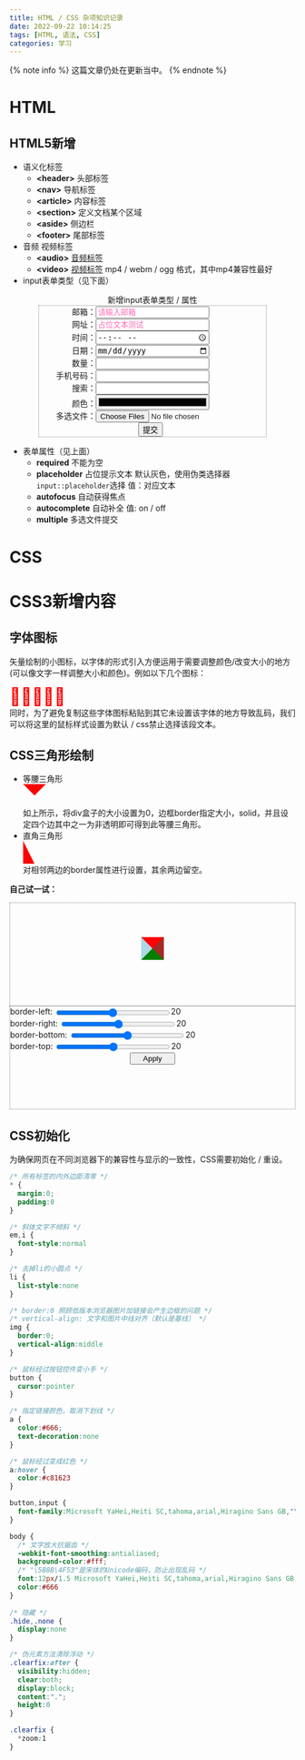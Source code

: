 ```yaml
---
title: HTML / CSS 杂项知识记录
date: 2022-09-22 10:14:25
tags: [HTML, 语法, CSS]
categories: 学习
---
```

{% note info %}
这篇文章仍处在更新当中。
{% endnote %}

# HTML
## HTML5新增
- 语义化标签
  - <b>&lt;header&gt;</b> 头部标签
  - <b>&lt;nav&gt;</b> 导航标签
  - <b>&lt;article&gt;</b> 内容标签
  - <b>&lt;section&gt;</b> 定义文档某个区域
  - <b>&lt;aside&gt;</b> 侧边栏
  - <b>&lt;footer&gt;</b> 尾部标签
- 音频 视频标签
  - <b>&lt;audio&gt;</b> [音频标签](https://www.runoob.com/tags/tag-audio.html)
  - <b>&lt;video&gt;</b> [视频标签](https://www.runoob.com/tags/tag-video.html) mp4 / webm / ogg 格式，其中mp4兼容性最好
- input表单类型（见下面）

<div>
<style>
  form {
    position: relative;
    border: 1px dotted grey;
    width: 400px;
    margin: auto auto;
  }
  form li {
    list-style: none;
  }
  form li .input {
    width: 200px
  }
  form li span {
    width: 100px;
    display: inline-block;
    text-align: right;
  }
  input::placeholder {
    color: hotpink;
  }
</style>
  <div style='text-align:center'>新增input表单类型 / 属性</div>
  <form action=''>
    <li><span>邮箱：</span><input type='email' class='input' required='required' placeholder='请输入邮箱'/></li>
    <li><span>网址：</span><input type='url' class='input' required='required' placeholder='占位文本测试'/></li>
    <li><span>时间：</span><input type='time' class='input' required='required'/></li>
    <li><span>日期：</span><input type='date' class='input' required='required'/></li>
    <li><span>数量：</span><input type='number' class='input' required='required'/></li>
    <li><span>手机号码：</span><input type='tel' class='input' required='required'/></li>
    <li><span>搜索：</span><input type='search' class='input' required='required'/></li>
    <li><span>颜色：</span><input type='color' class='input' required='required'/></li>
    <li><span>多选文件：</span><input type='file' class='input' required='required' multiple='multiple'/></li>
    <li style='position: relative; left:50%; margin-left: -25px; width: 50px'><input type='submit' value='提交'/></li>
  </form>
</div>

- 表单属性（见上面）
  - <b>required</b> 不能为空
  - <b>placeholder</b> 占位提示文本 默认灰色，使用伪类选择器<code>input::placeholder</code>选择 值：对应文本 
  - <b>autofocus</b> 自动获得焦点
  - <b>autocomplete</b> 自动补全 值: on / off
  - <b>multiple</b> 多选文件提交

# CSS
# CSS3新增内容


## 字体图标
矢量绘制的小图标，以字体的形式引入方便运用于需要调整颜色/改变大小的地方(可以像文字一样调整大小和颜色)。例如以下几个图标：
<div class='iconfont' style='font-size:30px;color:red;cursor: default;        
        -webkit-user-select: none;
        -webkit-touch-callout: none;
        -moz-user-select: none;
        -ms-user-select: none;
        user-select: none;'>&#xe606;&#xe607;&#xe608;&#xe609;&#xe60a;</div>
同时，为了避免复制这些字体图标粘贴到其它未设置该字体的地方导致乱码，我们可以将这里的鼠标样式设置为默认 / css禁止选择该段文本。

## CSS三角形绘制

- 等腰三角形
  <div style='width:0px; height:0px; border: 20px solid transparent; border-top: 20px solid red;'></div>
  如上所示，将div盒子的大小设置为0，边框border指定大小，solid，并且设定四个边其中之一为非透明即可得到此等腰三角形。
- 直角三角形
  <div style='width:0px; height:0px; border-right: 20px solid transparent; border-bottom: 40px solid red;'></div>
  对相邻两边的border属性进行设置，其余两边留空。

<strong>自己试一试：</strong>
<div>
<div class='left' style='border: 1px dotted grey; position: relative; height: 180px'>
<div style='width:0; height:0; border-top: 20px solid red;border-right:20px solid brown;border-bottom:20px solid green; border-left:20px solid lightblue; position: relative; left: 50%; margin-left: -20px; top: 60px' id='test'></div>
</div>

<div class='right' style='border: 1px dotted grey;'>
<div style='position:relative; min-height: 180px'>
  border-left: <input type="range" min="0" max="40" value="20" id="left" style="vertical-align: middle; width: 40%;" oninput='left_display.value=this.value'><output id='left_display' for='left'>20</output><br>
  border-right: <input type="range" min="0" max="40" value="20" id="right" style="vertical-align: middle; width: 40%" oninput='right_display.value=this.value'><output id='right_display' for='right'>20</output><br>
  border-bottom: <input type="range" min="0" max="40" value="20" id="bottom" style="vertical-align: middle; width: 40%" oninput='bottom_display.value=this.value'><output id='bottom_display' for='bottom'>20</output><br>
  border-top: <input type="range" min="0" max="40" value="20" id="top" style="vertical-align: middle; width: 40%" oninput='top_display.value=this.value'><output id='top_display' for='top'>20</output><br>
  <button style='position:relative; left:50%; margin-left: -40px;width:80px' onclick='changeCSS(left_display.value, right_display.value, bottom_display.value, top_display.value)'>Apply</button>
  <div class='clear'></div>
  <script>
    function changeCSS(a, b, c, d){
      var divbox = document.getElementById("test"); 
      divbox.style.borderTopWidth = d + 'px';
      divbox.style.borderBottomWidth = c + 'px';
      divbox.style.borderLeftWidth = a + 'px';
      divbox.style.borderRightWidth = b + 'px';
    }
  </script>
</div>
</div>
<div class='clear'></div>
</div>

## CSS初始化
为确保网页在不同浏览器下的兼容性与显示的一致性，CSS需要初始化 / 重设。
```CSS 京东CSS初始化
/* 所有标签的内外边距清零 */
* {
  margin:0;
  padding:0
} 

/* 斜体文字不倾斜 */
em,i {
  font-style:normal
}

/* 去掉li的小圆点 */
li {
  list-style:none
}

/* border:0 照顾低版本浏览器图片加链接会产生边框的问题 */
/* vertical-align: 文字和图片中线对齐（默认是基线） */
img {
  border:0;
  vertical-align:middle
}

/* 鼠标经过按钮控件变小手 */
button {
  cursor:pointer
}

/* 指定链接颜色，取消下划线 */
a {
  color:#666;
  text-decoration:none
}

/* 鼠标经过变成红色 */
a:hover {
  color:#c81623
}

button,input {
  font-family:Microsoft YaHei,Heiti SC,tahoma,arial,Hiragino Sans GB,"\5B8B\4F53",sans-serif
}

body {
  /* 文字放大抗锯齿 */
  -webkit-font-smoothing:antialiased;
  background-color:#fff;
  /* "\5B8B\4F53"是宋体的Unicode编码，防止出现乱码 */
  font:12px/1.5 Microsoft YaHei,Heiti SC,tahoma,arial,Hiragino Sans GB,"\5B8B\4F53",sans-serif;
  color:#666
}
  
/* 隐藏 */
.hide,.none {
  display:none
}

/* 伪元素方法清除浮动 */
.clearfix:after {
  visibility:hidden;
  clear:both;
  display:block;
  content:".";
  height:0
}

.clearfix {
  *zoom:1
}
```




